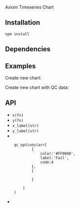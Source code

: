 Axiom Timeseries Chart


Installation
------------

``npm install``


Dependencies
------------


Examples
---

Create new chart:


Create new chart with QC data:



API
---

- ``x(fn)``
- ``y(fn)``
- ``x_label(str)``
- ``y_label(str)``
- 
```
	qc_options(arr[
			{
				color:'#FF0000',
				label:'Fail',
				code:4
			},
			{

			}

		]
	)
```
- 